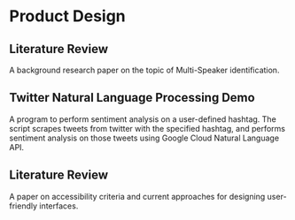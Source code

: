 # Product Design

## Literature Review
A background research paper on the topic of Multi-Speaker identification.

## Twitter Natural Language Processing Demo
A program to perform sentiment analysis on a user-defined hashtag. The script scrapes tweets from twitter with the specified hashtag, and performs sentiment analysis on those tweets using Google Cloud Natural Language API.

## Literature Review
A paper on accessibility criteria and current approaches for designing user-friendly interfaces.
